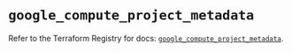 # `google_compute_project_metadata`

Refer to the Terraform Registry for docs: [`google_compute_project_metadata`](https://registry.terraform.io/providers/hashicorp/google/5.14.0/docs/resources/compute_project_metadata).
